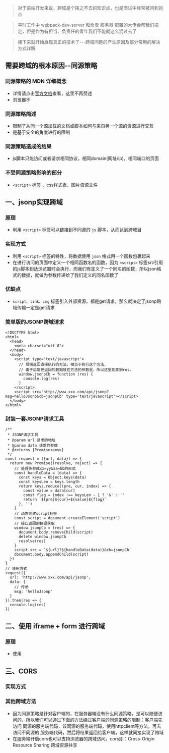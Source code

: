 > 对于前端开发来说，跨域是个挥之不去的知识点，也是面试中经常被问到的点

> 平时工作中 webpack-dev-server 和负责 服务器 配置的大佬会帮我们搞定，但是作为有担当、负责任的青年我们不能就这么混过去了

> 接下来就开始展现真正的技术了---跨域问题的产生原因及部分常用的解决方式详解

## 需要跨域的根本原因--同源策略
### 同源策略的 MDN 详细概念
* 详情请点击[官方文档](https://developer.mozilla.org/zh-CN/docs/Web/Security/Same-origin_policy)查看，这里不再赘述
* 浏览器不

### 同源策略简述
* 限制了从同一个源加载的文档或脚本如何与来自另一个源的资源进行交互
* 是基于安全的角度进行的限制

### 同源策略造成的结果
* js脚本只能访问或者请求相同协议，相同domain(网址/ip)，相同端口的页面

### 不受同源策略影响的部分
* `<script>` 标签 、css样式表、图片资源文件
 
## 一、jsonp实现跨域
### 原理
* 利用 `<script>` 标签可以链接到不同源的 `js` 脚本，从而达到跨域目

### 实现方式
* 利用 `<script>` 标签的特性，将数据使用 `json` 格式用一个函数包裹起来
* 在进行访问的页面中定义一个相同函数名的函数，因为 `<script>` 标签src引用的js脚本到达浏览器时会执行，而我们有定义了一个同名的函数，所以json格式的数据，就做为参数传递给了我们定义的同名函数了

### 优缺点
* `script、link、img` 标签引入外部资源，都是get请求，那么就决定了jsonp跨域传输一定是get请求

### 简单版的JSONP跨域请求

```
<!DOCTYPE html>
<html>
  <head>
    <meta charset="utf-8">
  </head>
  <body>
    <script type='text/javascript'>
      // 后端返回直接执行的方法，相当于执行这个方法，
      // 由于后端把返回的数据放在方法的参数里，所以这里能拿到res。
      window.jsonpCb = function (res) {
        console.log(res)
      }
    </script>
    <script src='http://www.xxx.com/api/jsonp?msg=helloJsonp&cb=jsonpCb' type='text/javascript'></script>
  </body>
</html>
```

### 封装一套JSONP请求工具

```
/**
 * JSONP请求工具
 * @param url 请求的地址
 * @param data 请求的参数
 * @returns {Promise<any>}
 */
const request = ({url, data}) => {
  return new Promise((resolve, reject) => {
    // 处理传参成xx=yy&aa=bb的形式
    const handleData = (data) => {
      const keys = Object.keys(data)
      const keysLen = keys.length
      return keys.reduce((pre, cur, index) => {
        const value = data[cur]
        const flag = index !== keysLen - 1 ? '&' : ''
        return `${pre}${cur}=${value}${flag}`
      }, '')
    }
    // 动态创建script标签
    const script = document.createElement('script')
    // 接口返回的数据获取
    window.jsonpCb = (res) => {
      document.body.removeChild(script)
      delete window.jsonpCb
      resolve(res)
    }
    script.src = `${url}?${handleData(data)}&cb=jsonpCb`
    document.body.appendChild(script)
  })
}
// 使用方式
request({
  url: 'http://www.xxx.com/api/jsonp',
  data: {
    // 传参
    msg: 'helloJsonp'
  }
}).then(res => {
  console.log(res)
})
```

## 二、使用 iframe + form 进行跨域
### 原理
* 使用

## 三、CORS
### 实现方式

### 其他跨域方法
* 因为同源策略是针对客户端的，在服务器端没有什么同源策略，是可以随便访问的，所以我们可以通过下面的方法绕过客户端的同源策略的限制：客户端先访问 同源的服务端代码，该同源的服务端代码，使用httpclient等方法，再去访问不同源的 服务端代码，然后将结果返回给客户端，这样就间接实现了跨域
* 在服务端开启cors也可以支持浏览器的跨域访问。cors即：Cross-Origin Resource Sharing 跨域资源共享